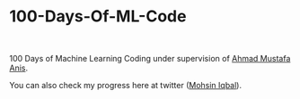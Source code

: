 # 100-Days-Of-ML-Code
<br>

100 Days of Machine Learning Coding under supervision of [Ahmad Mustafa Anis](https://github.com/ahmadmustafaanis).

You can also check my progress here at twitter ([Mohsin Iqbal](https://twitter.com/MohsinIqbalpk)).

<br>
